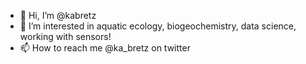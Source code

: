 - 👋 Hi, I’m @kabretz
- 👀 I’m interested in aquatic ecology, biogeochemistry, data science, working with sensors!
- 📫 How to reach me @ka_bretz on twitter

<!---
kabretz/kabretz is a ✨ special ✨ repository because its `README.md` (this file) appears on your GitHub profile.
You can click the Preview link to take a look at your changes.
--->
